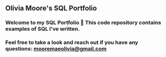 ## **Olivia Moore's SQL Portfolio** ##
### Welcome to my SQL Portfolio :floppy_disk: This code repository contains examples of SQL I've written. ###
### Feel free to take a look and reach out if you have any questions: mooremaeolivia@gmail.com ###
